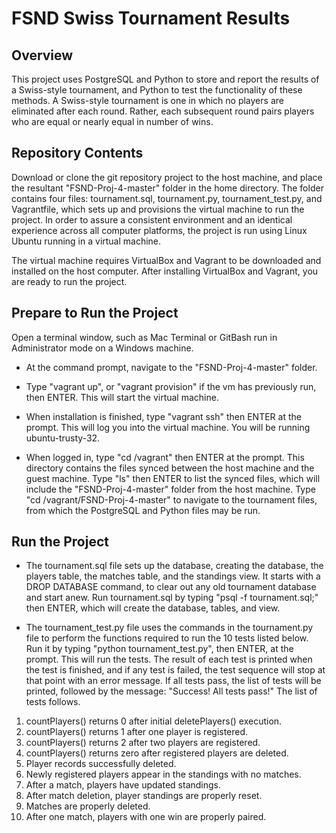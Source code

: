 # FSND Swiss Tournament Results

## Overview
This project uses PostgreSQL and Python to store and report the results of a Swiss-style tournament, and Python to test the functionality of these methods.  A Swiss-style tournament is one in which no players are eliminated after each round.  Rather, each subsequent round pairs players who are equal or nearly equal in number of wins.   

## Repository Contents
Download or clone the git repository project to the host machine, and place the resultant "FSND-Proj-4-master" folder in the home directory. The folder contains four files:  tournament.sql, tournament.py, tournament_test.py, and Vagrantfile, which sets up and provisions the virtual machine to run the project.   In order to assure a consistent environment and an identical experience across all computer platforms, the project is run using Linux Ubuntu running in a virtual machine.

The virtual machine requires VirtualBox and Vagrant to be downloaded and installed on the host computer.  After installing VirtualBox and Vagrant, you are ready to run the project.

## Prepare to Run the Project
Open a terminal window, such as Mac Terminal or GitBash run in Administrator mode on a Windows machine.

- At the command prompt, navigate to the "FSND-Proj-4-master" folder.

- Type "vagrant up", or "vagrant provision" if the vm has previously run, then ENTER.  This will start the virtual machine.

- When installation is finished, type "vagrant ssh" then ENTER at the prompt.  This will log you into the virtual machine.  You will be running ubuntu-trusty-32.

- When logged in, type "cd /vagrant" then ENTER at the prompt.  This directory contains the files synced between the host machine and the guest machine.  Type "ls" then ENTER to list the synced files, which will include the "FSND-Proj-4-master" folder from the host machine.  Type "cd /vagrant/FSND-Proj-4-master" to navigate to the tournament files, from which the PostgreSQL and Python files may be run.

## Run the Project
- The tournament.sql file sets up the database, creating the database, the players table, the matches table, and the standings view.  It starts with a DROP DATABASE command, to clear out any old tournament database and start anew.  Run tournament.sql by typing "psql -f tournament.sql;" then ENTER, which will create the database, tables, and view.

- The tournament_test.py file uses the commands in the tournament.py file to perform the functions required to run the 10 tests listed below.  Run it by typing "python tournament_test.py", then ENTER, at the prompt.  This will run the tests.  The result of each test is printed when the test is finished, and if any test is failed, the test sequence will stop at that point with an error message.  If all tests pass, the list of tests will be printed, followed by the message:  "Success!  All tests pass!"  The list of tests follows.

 1. countPlayers() returns 0 after initial deletePlayers() execution.
 2. countPlayers() returns 1 after one player is registered.
 3. countPlayers() returns 2 after two players are registered.
 4. countPlayers() returns zero after registered players are deleted.
 5. Player records successfully deleted.
 6. Newly registered players appear in the standings with no matches.
 7. After a match, players have updated standings.
 8. After match deletion, player standings are properly reset.
 9. Matches are properly deleted.
 10. After one match, players with one win are properly paired.
 